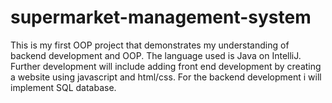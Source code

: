 # supermarket-management-system
This is my first OOP project that demonstrates my understanding of backend development and OOP. The language used is Java on IntelliJ. Further development will include adding front end development by creating a website using javascript and html/css. For the backend development i will implement SQL database.
